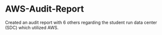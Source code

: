 # AWS-Audit-Report
Created an audit report with 6 others regarding the student run data center (SDC) which utilized AWS.
